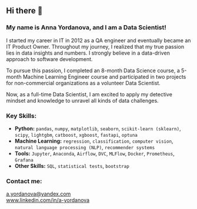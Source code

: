 ## Hi there 👋

### My name is Anna Yordanova, and I am a Data Scientist!

I started my career in IT in 2012 as a QA engineer and eventually became an IT Product Owner. Throughout my journey, I realized that my true passion lies in data insights and numbers. I strongly believe in a data-driven approach to software development.

To pursue this passion, I completed an 8-month Data Science course, a 5-month Machine Learning Engineer course and participated in two projects for non-commercial organizations as a volunteer Data Scientist.

Now, as a full-time Data Scientist, I am excited to apply my detective mindset and knowledge to unravel all kinds of data challenges.

### Key Skills:
* **Python:** `pandas`, `numpy`, `matplotlib`, `seaborn`, `scikit-learn (sklearn)`, `scipy`, `lightgbm`, `catboost`, `xgboost`, `fastapi`, `optuna`
* **Machine Learning:** `regression`, `classification`, `computer vision`, `natural language processing (NLP)`, `recommender systems`
* **Tools:** `Jupyter`, `Anaconda`, `Airflow`, `DVC`, `MLFlow`, `Docker`, `Prometheus`, `Grafana`
* **Other Skills:** `SQL`, `statistical tests`, `bootstrap`

### Contact me:
a.yordanova@yandex.com <br>
www.linkedin.com/in/a-yordanova
